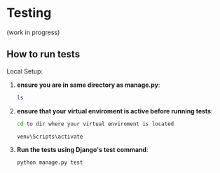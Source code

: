 # Testing

(work in progress)

## How to run tests

Local Setup:

1. **ensure you are in same directory as manage.py**:
   ```bash
   ls
   ```
2. **ensure that your virtual enviroment is active before running tests**:
   ```bash
   cd to dir where your virtual enviroment is located
   ```
   ```bash
   venv\Scripts\activate
   ```

3. **Run the tests using Django's test command**:
   ```bash
   python manage.py test
   ```
